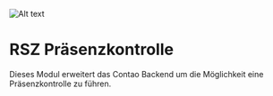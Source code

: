 ![Alt text](src/Resources/public/rsz.png?raw=true "Regionalzentrum Sportklettern Zentralschweiz")


# RSZ Präsenzkontrolle

Dieses Modul erweitert das Contao Backend um die Möglichkeit eine Präsenzkontrolle zu führen. 

